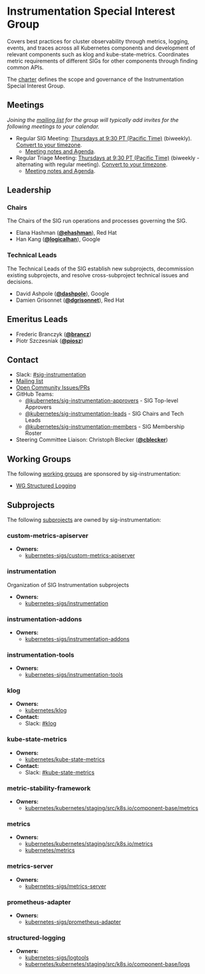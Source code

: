 <!---
This is an autogenerated file!

Please do not edit this file directly, but instead make changes to the
sigs.yaml file in the project root.

To understand how this file is generated, see https://git.k8s.io/community/generator/README.md
--->
# Instrumentation Special Interest Group

Covers best practices for cluster observability through metrics, logging, events, and traces across all Kubernetes components and development of relevant components such as klog and kube-state-metrics. Coordinates metric requirements of different SIGs for other components through finding common APIs.

The [charter](charter.md) defines the scope and governance of the Instrumentation Special Interest Group.

## Meetings
*Joining the [mailing list](https://groups.google.com/forum/#!forum/kubernetes-sig-instrumentation) for the group will typically add invites for the following meetings to your calendar.*
* Regular SIG Meeting: [Thursdays at 9:30 PT (Pacific Time)](https://zoom.us/j/5342565819?pwd=RlVsK21NVnR1dmE3SWZQSXhveHZPdz09) (biweekly). [Convert to your timezone](http://www.thetimezoneconverter.com/?t=9:30&tz=PT%20%28Pacific%20Time%29).
  * [Meeting notes and Agenda](https://docs.google.com/document/d/1FE4AQ8B49fYbKhfg4Tx0cui1V0eI4o3PxoqQPUwNEiU/edit?usp=sharing).
* Regular Triage Meeting: [Thursdays at 9:30 PT (Pacific Time)](https://zoom.us/j/5342565819?pwd=RlVsK21NVnR1dmE3SWZQSXhveHZPdz09) (biweekly - alternating with regular meeting). [Convert to your timezone](http://www.thetimezoneconverter.com/?t=9:30&tz=PT%20%28Pacific%20Time%29).
  * [Meeting notes and Agenda](https://docs.google.com/document/d/1FE4AQ8B49fYbKhfg4Tx0cui1V0eI4o3PxoqQPUwNEiU/edit?usp=sharing).

## Leadership

### Chairs
The Chairs of the SIG run operations and processes governing the SIG.

* Elana Hashman (**[@ehashman](https://github.com/ehashman)**), Red Hat
* Han Kang (**[@logicalhan](https://github.com/logicalhan)**), Google

### Technical Leads
The Technical Leads of the SIG establish new subprojects, decommission existing
subprojects, and resolve cross-subproject technical issues and decisions.

* David Ashpole (**[@dashpole](https://github.com/dashpole)**), Google
* Damien Grisonnet (**[@dgrisonnet](https://github.com/dgrisonnet)**), Red Hat

## Emeritus Leads

* Frederic Branczyk (**[@brancz](https://github.com/brancz)**)
* Piotr Szczesniak (**[@piosz](https://github.com/piosz)**)

## Contact
- Slack: [#sig-instrumentation](https://kubernetes.slack.com/messages/sig-instrumentation)
- [Mailing list](https://groups.google.com/forum/#!forum/kubernetes-sig-instrumentation)
- [Open Community Issues/PRs](https://github.com/kubernetes/community/labels/sig%2Finstrumentation)
- GitHub Teams:
    - [@kubernetes/sig-instrumentation-approvers](https://github.com/orgs/kubernetes/teams/sig-instrumentation-approvers) - SIG Top-level Approvers
    - [@kubernetes/sig-instrumentation-leads](https://github.com/orgs/kubernetes/teams/sig-instrumentation-leads) - SIG Chairs and Tech Leads
    - [@kubernetes/sig-instrumentation-members](https://github.com/orgs/kubernetes/teams/sig-instrumentation-members) - SIG Membership Roster
- Steering Committee Liaison: Christoph Blecker (**[@cblecker](https://github.com/cblecker)**)

## Working Groups

The following [working groups][working-group-definition] are sponsored by sig-instrumentation:
* [WG Structured Logging](/wg-structured-logging)


## Subprojects

The following [subprojects][subproject-definition] are owned by sig-instrumentation:
### custom-metrics-apiserver
- **Owners:**
  - [kubernetes-sigs/custom-metrics-apiserver](https://github.com/kubernetes-sigs/custom-metrics-apiserver/blob/master/OWNERS)
### instrumentation
Organization of SIG Instrumentation subprojects
- **Owners:**
  - [kubernetes-sigs/instrumentation](https://github.com/kubernetes-sigs/instrumentation/blob/master/OWNERS)
### instrumentation-addons
- **Owners:**
  - [kubernetes-sigs/instrumentation-addons](https://github.com/kubernetes-sigs/instrumentation-addons/blob/master/OWNERS)
### instrumentation-tools
- **Owners:**
  - [kubernetes-sigs/instrumentation-tools](https://github.com/kubernetes-sigs/instrumentation-tools/blob/master/OWNERS)
### klog
- **Owners:**
  - [kubernetes/klog](https://github.com/kubernetes/klog/blob/master/OWNERS)
- **Contact:**
  - Slack: [#klog](https://kubernetes.slack.com/messages/klog)
### kube-state-metrics
- **Owners:**
  - [kubernetes/kube-state-metrics](https://github.com/kubernetes/kube-state-metrics/blob/master/OWNERS)
- **Contact:**
  - Slack: [#kube-state-metrics](https://kubernetes.slack.com/messages/kube-state-metrics)
### metric-stability-framework
- **Owners:**
  - [kubernetes/kubernetes/staging/src/k8s.io/component-base/metrics](https://github.com/kubernetes/kubernetes/blob/master/staging/src/k8s.io/component-base/metrics/OWNERS)
### metrics
- **Owners:**
  - [kubernetes/kubernetes/staging/src/k8s.io/metrics](https://github.com/kubernetes/kubernetes/blob/master/staging/src/k8s.io/metrics/OWNERS)
  - [kubernetes/metrics](https://github.com/kubernetes/metrics/blob/master/OWNERS)
### metrics-server
- **Owners:**
  - [kubernetes-sigs/metrics-server](https://github.com/kubernetes-sigs/metrics-server/blob/master/OWNERS)
### prometheus-adapter
- **Owners:**
  - [kubernetes-sigs/prometheus-adapter](https://github.com/kubernetes-sigs/prometheus-adapter/blob/master/OWNERS)
### structured-logging
- **Owners:**
  - [kubernetes-sigs/logtools](https://github.com/kubernetes-sigs/logtools/blob/main/OWNERS)
  - [kubernetes/kubernetes/staging/src/k8s.io/component-base/logs](https://github.com/kubernetes/kubernetes/blob/master/staging/src/k8s.io/component-base/logs/OWNERS)

[subproject-definition]: https://github.com/kubernetes/community/blob/master/governance.md#subprojects
[working-group-definition]: https://github.com/kubernetes/community/blob/master/governance.md#working-groups
<!-- BEGIN CUSTOM CONTENT -->

<!-- END CUSTOM CONTENT -->
